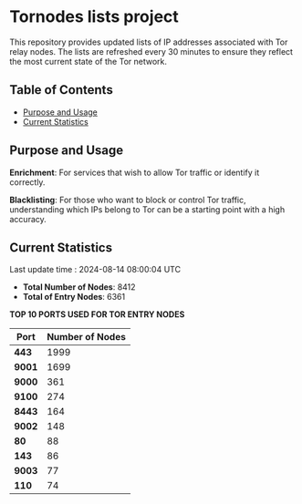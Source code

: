 # Tornodes lists project

This repository provides updated lists of IP addresses associated with Tor relay nodes. The lists are refreshed every 30 minutes to ensure they reflect the most current state of the Tor network.

## Table of Contents

- [Purpose and Usage](#purpose-and-usage)
- [Current Statistics](#current-statistics)


## Purpose and Usage

**Enrichment**: For services that wish to allow Tor traffic or identify it correctly.

**Blacklisting**: For those who want to block or control Tor traffic, understanding which IPs belong to Tor can be a starting point with a high accuracy.

## Current Statistics

Last update time : 2024-08-14 08:00:04 UTC

- **Total Number of Nodes**: 8412
- **Total of Entry Nodes**: 6361

**TOP 10 PORTS USED FOR TOR ENTRY NODES**

| **Port** | **Number of Nodes** |
|------|-----------------|
| **443**   | 1999  |
| **9001**   | 1699  |
| **9000**   | 361  |
| **9100**   | 274  |
| **8443**   | 164  |
| **9002**   | 148  |
| **80**   | 88  |
| **143**   | 86  |
| **9003**   | 77  |
| **110**   | 74  |

